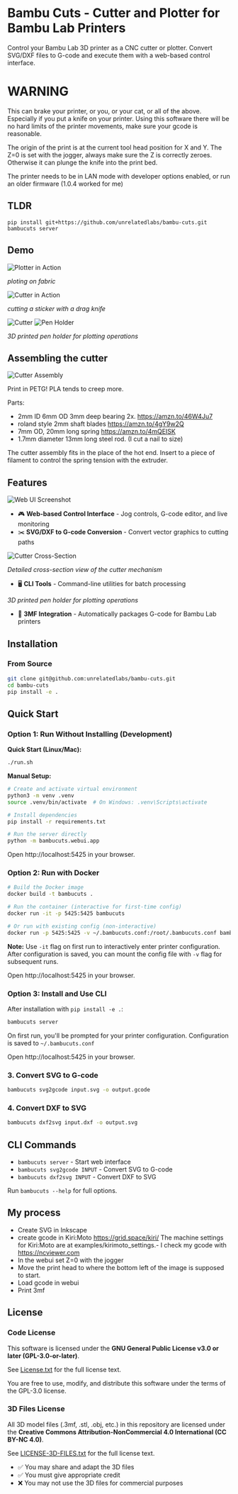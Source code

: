 # Bambu Cuts - Cutter and Plotter for Bambu Lab Printers

Control your Bambu Lab 3D printer as a CNC cutter or plotter. Convert SVG/DXF files to G-code and execute them with a web-based control interface.


# WARNING

This can brake your printer, or you, or your cat, or all of the above. Especially if you put a knife on your printer. Using this software there will be no hard limits of the printer movements, make sure your gcode is reasonable. 


The origin of the print is at the current tool head position for X and Y. 
The Z=0 is set with the jogger, always make sure the Z is correctly zeroes. Otherwise it can plunge the knife into the print bed.

The printer needs to be in LAN mode with developer options enabled, or run an older firmware (1.0.4 worked for me)

## TLDR
   ```
   pip install git+https://github.com/unrelatedlabs/bambu-cuts.git
   bambucuts server
   ```

## Demo

![Plotter in Action](docs/plotter.gif)

*ploting on fabric*

![Cutter in Action](docs/cutter.gif)

*cutting a sticker with a drag knife*


![Cutter](docs/cutter_render.png)
![Pen Holder](docs/pen_holder_render.png)


*3D printed pen holder for plotting operations*


## Assembling the cutter 

![Cutter Assembly](docs/cutter_crosssection.jpeg)

Print in PETG! PLA tends to creep more. 

Parts: 
 - 2mm ID 6mm OD 3mm deep bearing 2x. https://amzn.to/46W4Ju7
 - roland style 2mm shaft blades https://amzn.to/4gY9w2Q 
 - 7mm OD, 20mm long spring https://amzn.to/4mQEISK
 - 1.7mm diameter 13mm long steel rod. (I cut a nail to size)


 The cutter assembly fits in the place of the hot end. Insert to a piece of filament to control the spring tension with the extruder.


## Features

![Web UI Screenshot](docs/gui.jpg)


- 🎮 **Web-based Control Interface** - Jog controls, G-code editor, and live monitoring
- ✂️ **SVG/DXF to G-code Conversion** - Convert vector graphics to cutting paths




![Cutter Cross-Section](docs/cutter_crosssection.jpeg)

*Detailed cross-section view of the cutter mechanism*
- 🖥️ **CLI Tools** - Command-line utilities for batch processing


*3D printed pen holder for plotting operations*
- 🔄 **3MF Integration** - Automatically packages G-code for Bambu Lab printers

## Installation

### From Source

```bash
git clone git@github.com:unrelatedlabs/bambu-cuts.git
cd bambu-cuts
pip install -e .
```

## Quick Start

### Option 1: Run Without Installing (Development)

**Quick Start (Linux/Mac):**
```bash
./run.sh
```

**Manual Setup:**
```bash
# Create and activate virtual environment
python3 -m venv .venv
source .venv/bin/activate  # On Windows: .venv\Scripts\activate

# Install dependencies
pip install -r requirements.txt

# Run the server directly
python -m bambucuts.webui.app
```

Open http://localhost:5425 in your browser.

### Option 2: Run with Docker

```bash
# Build the Docker image
docker build -t bambucuts .

# Run the container (interactive for first-time config)
docker run -it -p 5425:5425 bambucuts

# Or run with existing config (non-interactive)
docker run -p 5425:5425 -v ~/.bambucuts.conf:/root/.bambucuts.conf bambucuts
```

**Note:** Use `-it` flag on first run to interactively enter printer configuration. After configuration is saved, you can mount the config file with `-v` flag for subsequent runs.

Open http://localhost:5425 in your browser.

### Option 3: Install and Use CLI

After installation with `pip install -e .`:

```bash
bambucuts server
```

On first run, you'll be prompted for your printer configuration. Configuration is saved to `~/.bambucuts.conf`

Open http://localhost:5425 in your browser.

### 3. Convert SVG to G-code

```bash
bambucuts svg2gcode input.svg -o output.gcode
```

### 4. Convert DXF to SVG

```bash
bambucuts dxf2svg input.dxf -o output.svg
```

## CLI Commands

- `bambucuts server` - Start web interface
- `bambucuts svg2gcode INPUT` - Convert SVG to G-code
- `bambucuts dxf2svg INPUT` - Convert DXF to SVG

Run `bambucuts --help` for full options.

## My process 

- Create SVG in Inkscape
- create gcode in Kiri:Moto https://grid.space/kiri/  The machine settings for Kiri:Moto are at examples/kirimoto_settings.- I check my gcode with https://ncviewer.com
- In the webui set Z=0 with the jogger
- Move the print head to where the bottom left of the image is supposed to start.
- Load gcode in webui 
- Print 3mf


## License

### Code License

This software is licensed under the **GNU General Public License v3.0 or later (GPL-3.0-or-later)**.

See [License.txt](License.txt) for the full license text.

You are free to use, modify, and distribute this software under the terms of the GPL-3.0 license.

### 3D Files License

All 3D model files (.3mf, .stl, .obj, etc.) in this repository are licensed under the **Creative Commons Attribution-NonCommercial 4.0 International (CC BY-NC 4.0)**.

See [LICENSE-3D-FILES.txt](LICENSE-3D-FILES.txt) for the full license text.

- ✅ You may share and adapt the 3D files
- ✅ You must give appropriate credit
- ❌ You may not use the 3D files for commercial purposes
